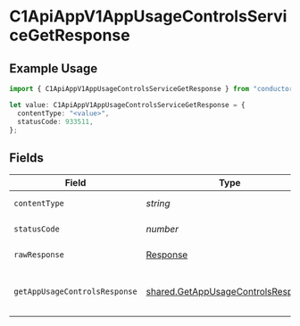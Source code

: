 # C1ApiAppV1AppUsageControlsServiceGetResponse

## Example Usage

```typescript
import { C1ApiAppV1AppUsageControlsServiceGetResponse } from "conductorone-sdk-typescript/sdk/models/operations";

let value: C1ApiAppV1AppUsageControlsServiceGetResponse = {
  contentType: "<value>",
  statusCode: 933511,
};
```

## Fields

| Field                                                                                           | Type                                                                                            | Required                                                                                        | Description                                                                                     |
| ----------------------------------------------------------------------------------------------- | ----------------------------------------------------------------------------------------------- | ----------------------------------------------------------------------------------------------- | ----------------------------------------------------------------------------------------------- |
| `contentType`                                                                                   | *string*                                                                                        | :heavy_check_mark:                                                                              | HTTP response content type for this operation                                                   |
| `statusCode`                                                                                    | *number*                                                                                        | :heavy_check_mark:                                                                              | HTTP response status code for this operation                                                    |
| `rawResponse`                                                                                   | [Response](https://developer.mozilla.org/en-US/docs/Web/API/Response)                           | :heavy_check_mark:                                                                              | Raw HTTP response; suitable for custom response parsing                                         |
| `getAppUsageControlsResponse`                                                                   | [shared.GetAppUsageControlsResponse](../../../sdk/models/shared/getappusagecontrolsresponse.md) | :heavy_minus_sign:                                                                              | The GetAppUsageControlsResponse message contains the retrieved AppUsageControls object.         |